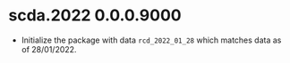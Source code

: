 # scda.2022 0.0.0.9000

* Initialize the package with data `rcd_2022_01_28` which matches data as of 28/01/2022.
